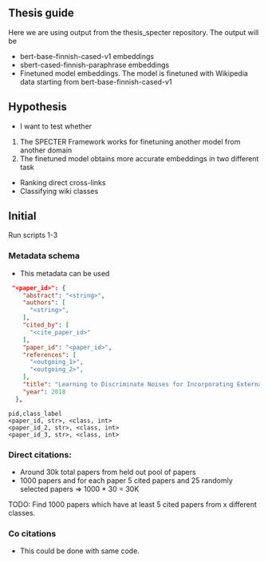 ## Thesis guide 

Here we are using output from the thesis_specter repository. The output will be 
- bert-base-finnish-cased-v1 embeddings 
- sbert-cased-finnish-paraphrase embeddings
- Finetuned model embeddings. The model is finetuned with Wikipedia data starting from bert-base-finnish-cased-v1 

## Hypothesis 
- I want to test whether 
1. The SPECTER Framework works for finetuning another model from another domain 
2. The finetuned model obtains more accurate embeddings in two different task 
- Ranking direct cross-links 
- Classifying wiki classes 



## Initial
Run scripts 1-3



### Metadata schema 

- This metadata can be used 

```json
 "<paper_id>": {
    "abstract": "<string>",
    "authors": [
      "<string>",
    ],
    "cited_by": [
      "<cite_paper_id>"
    ],
    "paper_id": "<paper_id>",
    "references": [
      "<outgoing_1>",
      "<outgoing_2>",
    ],
    "title": "Learning to Discriminate Noises for Incorporating External Information in Neural Machine Translation",
    "year": 2018
  },

```

```csv
pid,class_label
<paper_id, str>, <class, int>
<paper_id_2, str>, <class, int>
<paper_id_3, str>, <class, int>
```



### Direct citations:
* Around 30k total papers from held out pool of papers 
* 1000 papers and for each paper 5 cited papers and 25 randomly selected papers => 1000 * 30 = 30K

TODO: Find 1000 papers which have at least 5 cited papers from x different classes. 

### Co citations
- This could be done with same code. 